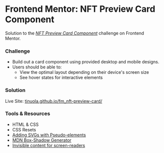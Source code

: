 # Frontend Mentor: NFT Preview Card Component

Solution to the _[NFT Preview Card Component](https://www.frontendmentor.io/challenges/nft-preview-card-component-SbdUL_w0U)_ challenge on Frontend Mentor.

### Challenge

- Build out a card component using provided desktop and mobile designs.
- Users should be able to:
  - View the optimal layout depending on their device's screen size
  - See hover states for interactive elements

### Solution

Live Site: [tinuola.github.io/fm_nft-preview-card/](tinuola.github.io/fm_nft-preview-card/)

### Tools & Resources

- HTML & CSS
- CSS Resets
- [Adding SVGs with Pseudo-elements](https://www.geeksforgeeks.org/how-to-use-svg-with-before-or-after-pseudo-element/)
- [MDN Box-Shadow Generator](https://developer.mozilla.org/en-US/docs/Web/CSS/CSS_Backgrounds_and_Borders/Box-shadow_generator)
- [Invisible content for screen-readers](https://webaim.org/techniques/css/invisiblecontent/)
